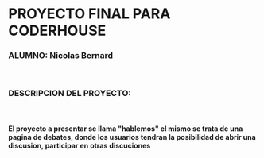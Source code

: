 <H1>PROYECTO FINAL PARA CODERHOUSE</H1>

<H3>ALUMNO: Nicolas Bernard</H3>
<br>
<h3>DESCRIPCION DEL PROYECTO:</h3>
<br>
<h4>El proyecto a presentar se llama "hablemos" el mismo se trata de una pagina de debates, donde los usuarios
tendran la posibilidad de abrir una discusion, participar en otras discuciones</h4>